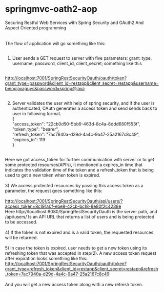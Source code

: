# springmvc-oath2-aop

Securing Restful Web Services with Spring Security and OAuth2 And Aspect Oriented programming
<br/><br/><br/>
The flow of application will go something like this:<br/><br/>
1) User sends a GET request to server with five parameters: grant_type,  username, password, client_id, client_secret;  something like this
<br/>
<a href="http://localhost:7001/SpringRestSecurityOauth/oauth/token?grant_type=password&client_id=restapp&client_secret=restapp&username=beingjavaguys&password=spring@java">http://localhost:7001/SpringRestSecurityOauth/oauth/token?grant_type=password&client_id=restapp&client_secret=restapp&username=beingjavaguys&password=spring@java</a>  <br/><br/>

2) Server validates the user with help of spring security, and if the user is authenticated, OAuth generates a access token and send sends back to user in following format.<br/>
{<br/>
"access_token": "22cb0d50-5bb9-463d-8c4a-8ddd680f553f",<br/>
"token_type": "bearer",<br/>
"refresh_token": "7ac7940a-d29d-4a4c-9a47-25a2167c8c49",<br/>
"expires_in": 119<br/>
}<br/><br/>

Here we got access_token for further communication with server or to get some protected resourses(API’s), it mentioned a expires_in time that indicates the validation time of the token and a refresh_token that is being used to get a new token when token is expired.<br/><br/>
3) We access protected resources by passing this access token as a parameter, the request goes something like this:<br/><br/>
<a href="http://localhost:7001/SpringRestSecurityOauth/api/users/?access_token=8c191a0f-ebe8-42cb-bc18-8e80f2c4238e">http://localhost:7001/SpringRestSecurityOauth/api/users/?access_token=8c191a0f-ebe8-42cb-bc18-8e80f2c4238e</a><br />
Here http://localhost:8080/SpringRestSecurityOauth is the server path, and  /api/users/
Is an API  URL that returns a list of users and is being protected to be accessed.
<br/><br/>
4) If the token is not expired and is a valid token, the requested resources will be returned.<br/><br/>
5) In case the token is expired, user needs to get a new token using its refreshing token that was accepted in step(2). A new access token request after expiration looks something like this:<br/>
<a href="http://localhost:7001/SpringRestSecurityOauth/oauth/token?grant_type=refresh_token&client_id=restapp&client_secret=restapp&refresh_token=7ac7940a-d29d-4a4c-9a47-25a2167c8c49">http://localhost:7001/SpringRestSecurityOauth/oauth/token?grant_type=refresh_token&client_id=restapp&client_secret=restapp&refresh_token=7ac7940a-d29d-4a4c-9a47-25a2167c8c49</a><br/><br/>
And you will get a new access token along with a new refresh token.
